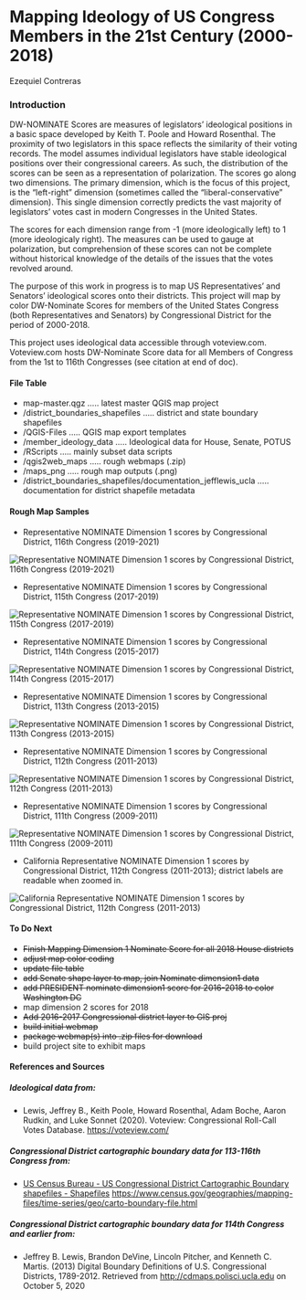 Mapping Ideology of US Congress Members in the 21st Century (2000-2018)
================
Ezequiel Contreras

### Introduction

DW-NOMINATE Scores are measures of legislators’ ideological positions in
a basic space developed by Keith T. Poole and Howard Rosenthal. The
proximity of two legislators in this space reflects the similarity of
their voting records. The model assumes individual legislators have
stable ideological positions over their congressional careers. As such,
the distribution of the scores can be seen as a representation of
polarization. The scores go along two dimensions. The primary dimension,
which is the focus of this project, is the “left-right” dimension
(sometimes called the “liberal-conservative” dimension). This single
dimension correctly predicts the vast majority of legislators’ votes
cast in modern Congresses in the United States.

The scores for each dimension range from -1 (more ideologically left) to
1 (more ideologicaly right). The measures can be used to gauge at
polarization, but comprehension of these scores can not be complete
without historical knowledge of the details of the issues that the votes
revolved around.

The purpose of this work in progress is to map US Representatives’ and
Senators’ ideological scores onto their districts. This project will map
by color DW-Nominate Scores for members of the United States Congress
(both Representatives and Senators) by Congressional District for the
period of 2000-2018.

This project uses ideological data accessible through voteview.com.
Voteview.com hosts DW-Nominate Score data for all Members of Congress
from the 1st to 116th Congresses (see citation at end of doc).

#### File Table

  - map-master.qgz ….. latest master QGIS map project
  - /district\_boundaries\_shapefiles ….. district and state boundary
    shapefiles
  - /QGIS-Files ….. QGIS map export templates
  - /member\_ideology\_data ….. Ideological data for House, Senate,
    POTUS
  - /RScripts ….. mainly subset data scripts
  - /qgis2web\_maps ….. rough webmaps (.zip)
  - /maps\_png ….. rough map outputs (.png)
  - /district\_boundaries\_shapefiles/documentation\_jefflewis\_ucla …..
    documentation for district shapefile metadata

#### Rough Map Samples

  - Representative NOMINATE Dimension 1 scores by Congressional
    District, 116th Congress (2019-2021)

![Representative NOMINATE Dimension 1 scores by Congressional District,
116th Congress (2019-2021)](maps_png/nl_districts116_overview_large.png)

  - Representative NOMINATE Dimension 1 scores by Congressional
    District, 115th Congress (2017-2019)

![Representative NOMINATE Dimension 1 scores by Congressional District,
115th Congress (2017-2019)](maps_png/nl_districts115_overview_large.png)

  - Representative NOMINATE Dimension 1 scores by Congressional
    District, 114th Congress (2015-2017)

![Representative NOMINATE Dimension 1 scores by Congressional District,
114th Congress (2015-2017)](maps_png/nl_districts114_overview_large.png)

  - Representative NOMINATE Dimension 1 scores by Congressional
    District, 113th Congress (2013-2015)

![Representative NOMINATE Dimension 1 scores by Congressional District,
113th Congress (2013-2015)](maps_png/nl_districts113_overview_large.png)

  - Representative NOMINATE Dimension 1 scores by Congressional
    District, 112th Congress (2011-2013)

![Representative NOMINATE Dimension 1 scores by Congressional District,
112th Congress (2011-2013)](maps_png/nl_districts112_overview_large.png)

  - Representative NOMINATE Dimension 1 scores by Congressional
    District, 111th Congress (2009-2011)

![Representative NOMINATE Dimension 1 scores by Congressional District,
111th Congress (2009-2011)](maps_png/nl_districts111_overview_large.png)

  - California Representative NOMINATE Dimension 1 scores by
    Congressional District, 112th Congress (2011-2013); district labels
    are readable when zoomed in.

![California Representative NOMINATE Dimension 1 scores by Congressional
District, 112th Congress
(2011-2013)](maps_png/ca_districts112_overview_large.png)

#### To Do Next

  - ~~Finish Mapping Dimension 1 Nominate Score for all 2018 House
    districts~~
  - ~~adjust map color coding~~
  - ~~update file table~~
  - ~~add Senate shape layer to map, join Nominate dimension1 data~~
  - ~~add PRESIDENT nominate dimension1 score for 2016-2018 to color
    Washington DC~~
  - map dimension 2 scores for 2018
  - ~~Add 2016-2017 Congressional district layer to GIS proj~~
  - ~~build initial webmap~~
  - ~~package webmap(s) into .zip files for download~~
  - build project site to exhibit maps

#### References and Sources

##### Ideological data from:

  - Lewis, Jeffrey B., Keith Poole, Howard Rosenthal, Adam Boche, Aaron
    Rudkin, and Luke Sonnet (2020). Voteview: Congressional Roll-Call
    Votes Database. <https://voteview.com/>

##### Congressional District cartographic boundary data for 113-116th Congress from:

  - [US Census Bureau - US Congressional District Cartographic Boundary
    shapefiles -
    Shapefiles](https://www.census.gov/geographies/mapping-files/time-series/geo/carto-boundary-file.html)
    <https://www.census.gov/geographies/mapping-files/time-series/geo/carto-boundary-file.html>

##### Congressional District cartographic boundary data for 114th Congress and earlier from:

  - Jeffrey B. Lewis, Brandon DeVine, Lincoln Pitcher, and Kenneth C.
    Martis. (2013) Digital Boundary Definitions of U.S. Congressional
    Districts, 1789-2012. Retrieved from
    <http://cdmaps.polisci.ucla.edu> on October 5, 2020
